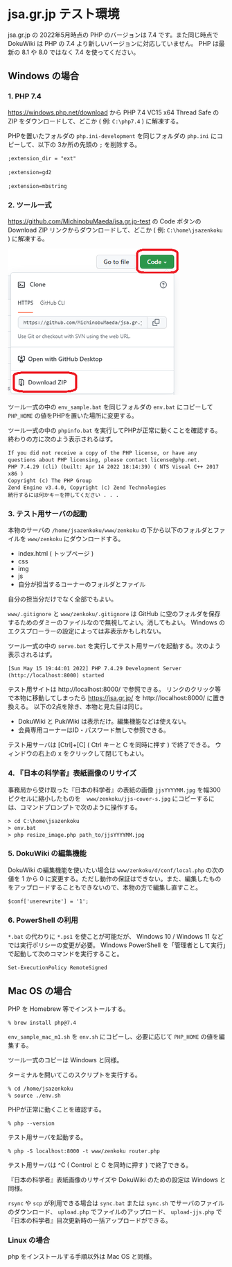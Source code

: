 # jsa.gr.jp テスト環境

jsa.gr.jp の 2022年5月時点の PHP のバージョンは 7.4 です。また同じ時点で DokuWiki は PHP の 7.4 より新しいバージョンに対応していません。 PHP は最新の 8.1 や 8.0 ではなく 7.4 を使ってください。

## Windows の場合


### 1. PHP 7.4

<https://windows.php.net/download> から PHP 7.4 VC15 x64 Thread Safe の ZIP をダウンロードして、どこか ( 例: `C:\php7.4` ) に解凍する。

PHPを置いたフォルダの `php.ini-development` を同じフォルダの `php.ini` にコピーして、以下の 3か所の先頭の `;` を削除する。

    ;extension_dir = "ext"

    ;extension=gd2

    ;extension=mbstring


### 2. ツール一式

https://github.com/MichinobuMaeda/jsa.gr.jp-test の Code ボタンの Download ZIP リンクからダウンロードして、どこか ( 例: `C:\home\jsazenkoku` ) に解凍する。

![Code - Download ZIP](local/code-dowload-zip.png)

ツール一式の中の `env_sample.bat` を同じフォルダの `env.bat` にコピーして `PHP_HOME` の値をPHPを置いた場所に変更する。

ツール一式の中の `phpinfo.bat` を実行してPHPが正常に動くことを確認する。終わりの方に次のよう表示されるはず。

    If you did not receive a copy of the PHP license, or have any
    questions about PHP licensing, please contact license@php.net.
    PHP 7.4.29 (cli) (built: Apr 14 2022 18:14:39) ( NTS Visual C++ 2017 x86 )
    Copyright (c) The PHP Group
    Zend Engine v3.4.0, Copyright (c) Zend Technologies
    続行するには何かキーを押してください . . .


### 3. テスト用サーバの起動

本物のサーバの `/home/jsazenkoku/www/zenkoku` の下から以下のフォルダとファイルを `www/zenkoku` にダウンロードする。

- index.html ( トップページ )
- css
- img
- js
- 自分が担当するコーナーのフォルダとファイル

自分の担当分だけでなく全部でもよい。

`www/.gitignore` と `www/zenkoku/.gitignore` は GitHub に空のフォルダを保存するためのダミーのファイルなので無視してよい。消してもよい。 Windows のエクスプローラーの設定によっては非表示かもしれない。

ツール一式の中の `serve.bat` を実行してテスト用サーバを起動する。次のよう表示されるはず。

    [Sun May 15 19:44:01 2022] PHP 7.4.29 Development Server (http://localhost:8000) started

テスト用サイトは http://localhost:8000/ で参照できる。
リンクのクリック等で本物に移動してしまったら https://jsa.gr.jp/ を http://localhost:8000/ に置き換える。
以下の2点を除き、本物と見た目は同じ。

- DokuWiki と PukiWiki は表示だけ。編集機能などは使えない。
- 会員専用コーナーはID・パスワード無しで参照できる。

テスト用サーバは [Ctrl]+[C] ( Ctrl キーと C を同時に押す ) で終了できる。
ウィンドウの右上の x をクリックして閉じてもよい。


### 4. 『日本の科学者』表紙画像のリサイズ

事務局から受け取った『日本の科学者』の表紙の画像 `jjsYYYYMM.jpg` を幅300ピクセルに縮小したものを　`www/zenkoku/jjs-cover-s.jpg` にコピーするには、コマンドプロンプトで次のように操作する。

    > cd C:\home\jsazenkoku
    > env.bat
    > php resize_image.php path_to/jjsYYYYMM.jpg


### 5. DokuWiki の編集機能

DokuWiki の編集機能を使いたい場合は `www/zenkoku/d/conf/local.php` の次の値を 1 から 0 に変更する。ただし動作の保証はできない。また、編集したものをアップロードすることもできないので、本物の方で編集し直すこと。

    $conf['userewrite'] = '1';


### 6. PowerShell の利用

`*.bat` の代わりに `*.ps1` を使ことが可能だが、
Windows 10 / Windows 11 などでは実行ポリシーの変更が必要。
Windows PowerShell を「管理者として実行」で起動して次のコマンドを実行すること。

    Set-ExecutionPolicy RemoteSigned


## Mac OS の場合

PHP を Homebrew 等でインストールする。

    % brew install php@7.4

`env_sample_mac_m1.sh` を `env.sh` にコピーし、必要に応じて `PHP_HOME` の値を編集する。

ツール一式のコピーは Windows と同様。

ターミナルを開いてこのスクリプトを実行する。

    % cd /home/jsazenkoku
    % source ./env.sh

PHPが正常に動くことを確認する。

    % php --version

テスト用サーバを起動する。

    % php -S localhost:8000 -t www/zenkoku router.php

テスト用サーバは ^C ( Control と C を同時に押す ) で終了できる。

『日本の科学者』表紙画像のリサイズや DokuWiki のための設定は Windows と同様。

`rsync` や `scp` が利用できる場合は `sync.bat` または `sync.sh` でサーバのファイルのダウンロード、 `upload.php` でファイルのアップロード、 `upload-jjs.php` で『日本の科学者』目次更新時の一括アップロードができる。


### Linux の場合

php をインストールする手順以外は Mac OS と同様。
